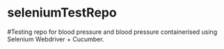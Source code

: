 # seleniumTestRepo

#Testing repo for blood pressure and blood pressure containerised using Selenium Webdriver + Cucumber.
